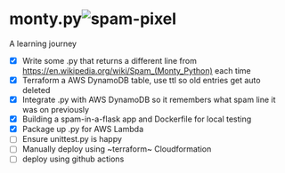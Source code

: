 monty.py![spam-pixel](https://user-images.githubusercontent.com/26765594/153971469-31c2adb2-2f71-4003-997e-728b9b4ecd4c.gif)
========


A learning journey
- [X] Write some .py that returns a different line from https://en.wikipedia.org/wiki/Spam_(Monty_Python) each time
- [X] Terraform a AWS DynamoDB table, use ttl so old entries get auto deleted
- [X] Integrate .py with AWS DynamoDB so it remembers what spam line it was on previously
- [X] Building a spam-in-a-flask app and Dockerfile for local testing
- [X] Package up .py for AWS Lambda
- [ ] Ensure unittest.py is happy
- [ ] Manually deploy using ~terraform~ Cloudformation
- [ ] deploy using github actions
